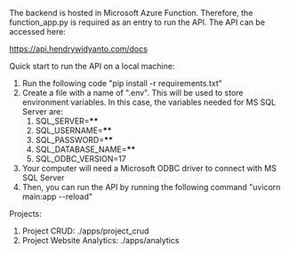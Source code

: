 The backend is hosted in Microsoft Azure Function. Therefore, the function_app.py is required as an entry to run the API. The API can be accessed here:

https://api.hendrywidyanto.com/docs

Quick start to run the API on a local machine:

1. Run the following code "pip install -r requirements.txt"
2. Create a file with a name of ".env". This will be used to store environment variables. In this case, the variables needed for MS SQL Server are:
   1. SQL_SERVER=**\*\***
   2. SQL_USERNAME=**\*\***
   3. SQL_PASSWORD=**\*\***
   4. SQL_DATABASE_NAME=**\*\***
   5. SQL_ODBC_VERSION=17
3. Your computer will need a Microsoft ODBC driver to connect with MS SQL Server
4. Then, you can run the API by running the following command "uvicorn main:app --reload"

Projects:

1. Project CRUD: ./apps/project_crud
2. Project Website Analytics: ./apps/analytics
